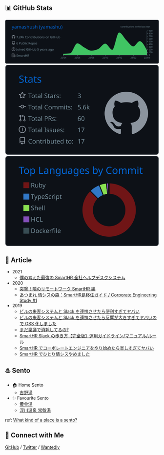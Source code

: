## 📊 GitHub Stats

![](https://raw.githubusercontent.com/yamashush/yamashush/main/profile-summary-card-output/github_dark/0-profile-details.svg)
![](https://raw.githubusercontent.com/yamashush/yamashush/main/profile-summary-card-output/github_dark/3-stats.svg)
![](https://raw.githubusercontent.com/yamashush/yamashush/main/profile-summary-card-output/github_dark/2-most-commit-language.svg)


## 📖 Article 

- 2021
  - [僕の考えた最強の SmartHR 全社ヘルプデスクシステム](https://tech.smarthr.jp/entry/2021/07/14/142758)
- 2020
  - [突撃！隣のリモートワーク SmartHR 編](https://speakerdeck.com/yamashush/smarthr-remote-work)
  - [あつまれ 情シスの森：SmartHR島移住ガイド / Corporate Engineering Study #1](https://speakerdeck.com/yamashush/corporate-engineering-study-number-1)
- 2019
  - [ビルの来客システムと Slack を連携させたら便利すぎてヤバい](https://tech.smarthr.jp/entry/2019/06/28/134701)
  - [ビルの来客システムと Slack を連携させたら反響が大きすぎてヤバいので OSS 化しました](https://tech.smarthr.jp/entry/2019/08/26/100500)
  - [まだ稟議で消耗してるの?](https://speakerdeck.com/yamashush/jmug-meetup-number-3-jing-ying-zhen-tofalsexiang-kaifang-tobing-yi-tu-po)
  - [SmartHR Slack の歩き方【完全版】運用ガイドライン/マニュアル/ルール](https://qiita.com/yamashush/items/a401bcf6b02e86b8a58b)
  - [SmartHR でコーポレートエンジニアをやり始めたら楽しすぎてヤバい](https://speakerdeck.com/yamashush/kiitok-meetup)
  - [SmartHR でひとり情シスやめました](https://note.com/yamashush/n/n81baa1252806)

## ♨️ Sento

- 🏠 Home Sento
  - [吉野湯](https://www.1010.or.jp/map/item/item-cnt-278)
- ✨ Favourite Sento
  - [黄金湯](https://www.1010.or.jp/map/item/item-cnt-149)
  - [深川温泉 常盤湯](https://www.1010.or.jp/map/item/item-cnt-173)

ref: [What kind of a place is a sento?](https://www.1010.or.jp/english/)

## 🤝 Connect with Me

[GitHub](https://github.com/yamashush)
/ [Twitter](https://twitter.com/yamashush)
/ [Wantedly](https://www.wantedly.com/id/yamashu)

<!--
**yamashush/yamashush** is a ✨ _special_ ✨ repository because its `README.md` (this file) appears on your GitHub profile.

Here are some ideas to get you started:

- 🔭 I’m currently working on ...
- 🌱 I’m currently learning ...
- 👯 I’m looking to collaborate on ...
- 🤔 I’m looking for help with ...
- 💬 Ask me about ...
- 📫 How to reach me: ...
- 😄 Pronouns: ...
- ⚡ Fun fact: ...
-->
